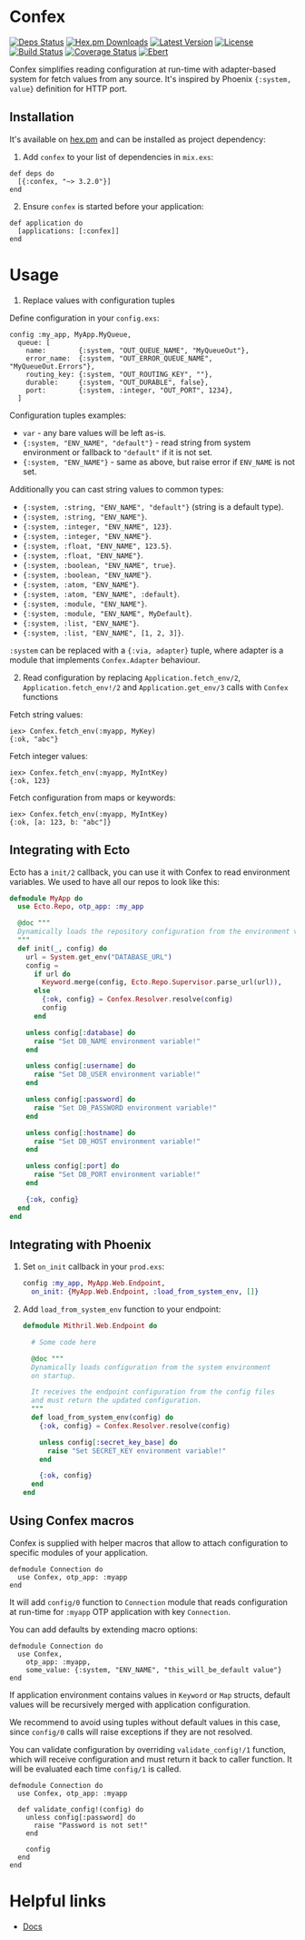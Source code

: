 # Confex

[![Deps Status](https://beta.hexfaktor.org/badge/all/github/Nebo15/confex.svg)](https://beta.hexfaktor.org/github/Nebo15/confex) [![Hex.pm Downloads](https://img.shields.io/hexpm/dw/confex.svg?maxAge=3600)](https://hex.pm/packages/confex) [![Latest Version](https://img.shields.io/hexpm/v/confex.svg?maxAge=3600)](https://hex.pm/packages/confex) [![License](https://img.shields.io/hexpm/l/confex.svg?maxAge=3600)](https://hex.pm/packages/confex) [![Build Status](https://travis-ci.org/Nebo15/confex.svg?branch=master)](https://travis-ci.org/Nebo15/confex) [![Coverage Status](https://coveralls.io/repos/github/Nebo15/confex/badge.svg?branch=master)](https://coveralls.io/github/Nebo15/confex?branch=master) [![Ebert](https://ebertapp.io/github/Nebo15/confex.svg)](https://ebertapp.io/github/Nebo15/confex)

Confex simplifies reading configuration at run-time with adapter-based system for fetch values from any source.
It's inspired by Phoenix `{:system, value}` definition for HTTP port.

## Installation

It's available on [hex.pm](https://hex.pm/packages/confex) and can be installed as project dependency:

  1. Add `confex` to your list of dependencies in `mix.exs`:

    def deps do
      [{:confex, "~> 3.2.0"}]
    end

  2. Ensure `confex` is started before your application:

    def application do
      [applications: [:confex]]
    end

# Usage

1. Replace values with configuration tuples

  Define configuration in your `config.exs`:

    config :my_app, MyApp.MyQueue,
      queue: [
        name:        {:system, "OUT_QUEUE_NAME", "MyQueueOut"},
        error_name:  {:system, "OUT_ERROR_QUEUE_NAME", "MyQueueOut.Errors"},
        routing_key: {:system, "OUT_ROUTING_KEY", ""},
        durable:     {:system, "OUT_DURABLE", false},
        port:        {:system, :integer, "OUT_PORT", 1234},
      ]

  Configuration tuples examples:

  * `var` - any bare values will be left as-is.
  * `{:system, "ENV_NAME", "default"}` - read string from system environment or fallback to `"default"` if it is not set.
  * `{:system, "ENV_NAME"}` - same as above, but raise error if `ENV_NAME` is not set.

  Additionally you can cast string values to common types:

  * `{:system, :string, "ENV_NAME", "default"}` (string is a default type).
  * `{:system, :string, "ENV_NAME"}`.
  * `{:system, :integer, "ENV_NAME", 123}`.
  * `{:system, :integer, "ENV_NAME"}`.
  * `{:system, :float, "ENV_NAME", 123.5}`.
  * `{:system, :float, "ENV_NAME"}`.
  * `{:system, :boolean, "ENV_NAME", true}`.
  * `{:system, :boolean, "ENV_NAME"}`.
  * `{:system, :atom, "ENV_NAME"}`.
  * `{:system, :atom, "ENV_NAME", :default}`.
  * `{:system, :module, "ENV_NAME"}`.
  * `{:system, :module, "ENV_NAME", MyDefault}`.
  * `{:system, :list, "ENV_NAME"}`.
  * `{:system, :list, "ENV_NAME", [1, 2, 3]}`.

  `:system` can be replaced with a `{:via, adapter}` tuple, where adapter is a module that implements `Confex.Adapter` behaviour.

2. Read configuration by replacing `Application.fetch_env/2`, `Application.fetch_env!/2` and `Application.get_env/3` calls with `Confex` functions

  Fetch string values:

    iex> Confex.fetch_env(:myapp, MyKey)
    {:ok, "abc"}

  Fetch integer values:

    iex> Confex.fetch_env(:myapp, MyIntKey)
    {:ok, 123}

  Fetch configuration from maps or keywords:

    iex> Confex.fetch_env(:myapp, MyIntKey)
    {:ok, [a: 123, b: "abc"]}

## Integrating with Ecto

Ecto has a `init/2` callback, you can use it with Confex to read environment variables. We used to have all our repos to look like this:

```elixir
defmodule MyApp do
  use Ecto.Repo, otp_app: :my_app

  @doc """
  Dynamically loads the repository configuration from the environment variables.
  """
  def init(_, config) do
    url = System.get_env("DATABASE_URL")
    config =
      if url do
        Keyword.merge(config, Ecto.Repo.Supervisor.parse_url(url)),
      else
        {:ok, config} = Confex.Resolver.resolve(config)
        config
      end

    unless config[:database] do
      raise "Set DB_NAME environment variable!"
    end

    unless config[:username] do
      raise "Set DB_USER environment variable!"
    end

    unless config[:password] do
      raise "Set DB_PASSWORD environment variable!"
    end

    unless config[:hostname] do
      raise "Set DB_HOST environment variable!"
    end

    unless config[:port] do
      raise "Set DB_PORT environment variable!"
    end

    {:ok, config}
  end
end
```

## Integrating with Phoenix

1. Set `on_init` callback in your `prod.exs`:

    ```elixir
    config :my_app, MyApp.Web.Endpoint,
      on_init: {MyApp.Web.Endpoint, :load_from_system_env, []}
    ```

2. Add `load_from_system_env` function to your endpoint:

    ```elixir
    defmodule Mithril.Web.Endpoint do

      # Some code here

      @doc """
      Dynamically loads configuration from the system environment
      on startup.

      It receives the endpoint configuration from the config files
      and must return the updated configuration.
      """
      def load_from_system_env(config) do
        {:ok, config} = Confex.Resolver.resolve(config)

        unless config[:secret_key_base] do
          raise "Set SECRET_KEY environment variable!"
        end

        {:ok, config}
      end
    end
    ```

## Using Confex macros

Confex is supplied with helper macros that allow to attach configuration to specific modules of your application.

    defmodule Connection do
      use Confex, otp_app: :myapp
    end

  It will add `config/0` function to `Connection` module that reads configuration at run-time for `:myapp` OTP application with key `Connection`.

You can add defaults by extending macro options:

    defmodule Connection do
      use Confex,
        otp_app: :myapp,
        some_value: {:system, "ENV_NAME", "this_will_be_default value"}
    end

  If application environment contains values in `Keyword` or `Map` structs, default values will be recursively merged with application configuration.

  We recommend to avoid using tuples without default values in this case, since `config/0` calls will raise exceptions if they are not resolved.

You can validate configuration by overriding `validate_config!/1` function, which will receive configuration and must return it back to caller function. It will be evaluated each time `config/1` is called.

    defmodule Connection do
      use Confex, otp_app: :myapp

      def validate_config!(config) do
        unless config[:password] do
          raise "Password is not set!"
        end

        config
      end
    end

# Helpful links

* [Docs](https://hexdocs.pm/confex)
